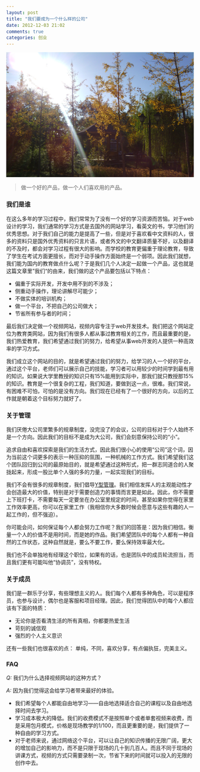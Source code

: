 ```yaml
---
layout: post
title: "我们要成为一个什么样的公司"
date: 2012-12-03 21:02
comments: true
categories: 创业
---
```


<img src="/images/who_we_are.jpg" alt="who_is_who">

> 做一个好的产品，做一个人们喜欢用的产品。

### 我们是谁

在这么多年的学习过程中，我们常常为了没有一个好的学习资源而苦恼。对于web设计的学习，我们通常的学习方式是去国外的网站学习，看英文的书，学习他们的优秀思想。对于我们自己的能力是提高了一些，但是对于喜欢看中文资料的人，很多的资料只是国外优秀资料的只言片语，或者外文的中文翻译质量不好，以及翻译的不及时，都会对学习过程有很大的影响。而学校的教育更偏重于理论教育，导致了学生在考试方面更擅长，而对于动手操作方面始终是一个弱项。因此我们就想，我们能为国内的教育做点什么呢？于是我们几个人决定一起做一个产品，这也就是这篇文章里”我们“的由来，我们做的这个产品要包括以下特点：

- 偏重于实际开发，开发中用不到的不涉及；
- 侧重动手操作，理论讲解尽可能少；
- 不做实体的培训机构；
- 做一个平台，不把自己的公司做大；
- 节省所有参与者的时间；

最后我们决定做一个视频网站，视频内容专注于web开发技术。我们把这个网站定位为教育类网站，因为我们有很多人都从事过教育相关的工作，而且最重要的是，我们热爱教育，我们希望通过我们的努力，给希望从事web开发的人提供一种高效率的学习方式。

我们成立这个网站的目的，就是希望通过我们的努力，给学习的人一个好的平台，通过这个平台，老师们可以展示自己的技能，学习者可以用较少的时间学到最有用的知识。如果说大学里教授的知识只有15%能用到实际中，那我们就只教授那15%的知识。教育是一个很复杂的工程，我们知道，要做到这一点，很难。我们常说，有困难不可怕，可怕的是没有方向。我们现在已经有了一个很好的方向，以后的工作就是朝着这个目标努力就好了。

<!-- more -->

### 关于管理

我们厌倦大公司里繁多的规章制度，没完没了的会议，公司的目标对于个人始终不是一个方向。因此我们的目标不是成为大公司，我们会刻意保持公司的“小”。

追求自由和喜欢探索是我们的生活方式，因此我们很小心的使用“公司”这个词，因为当前这个词更多的表示一种压抑的氛围，一种机械的工作方式。我们希望我们这个团队回归到公司的最原始目的，就是希望通过这种形式，把一群志同道合的人聚拢起来，形成一股比单个人强的多的力量，一起实现我们的目标。

我们不会有很多的规章制度，我们倡导[Y型管理](http://zh.wikipedia.org/wiki/X%E7%90%86%E8%AE%BA%E5%92%8CY%E7%90%86%E8%AE%BA)。我们相信发挥人的主观能动性才会创造最大的价值，特别是对于需要创造力的事情而言更是如此。因此，你不需要上下班打卡，不需要每天一定要坐在办公室里规定的时间，甚至如果你觉得在家里工作效率更高，你可以在家里工作（我相信你大多数时候会愿意与这些有趣的人一起工作的，但不强迫）。

你可能会问，如何保证每个人都会努力工作呢？我们的回答是：因为我们相信。衡量一个人的价值不是用时间，而是她的作品。我们希望团队中的每个人都有一种自然的工作状态，这种自然就是，要么不要工作，要么保持效率最大化。

我们也不会单独地有经理这个职位，如果有的话，也是团队中的成员轮流担当，而且我们更有可能叫他“协调员”，没有特权。


### 关于成员

我们是一群乐于分享，有些理想主义的人。我们每个人都有多种角色，可以是程序员，也参与设计，偶尔也是客服和项目经理。因此，我们觉得团队中的每个人都应该有下面的特质：

- 无论你是否看清生活的所有真相，你都要热爱生活
- 苛刻的诚信观
- 强烈的个人主义意识

还有一些我们也很喜欢的点：
单纯，不同，喜欢分享，有点偏执狂，完美主义。


### FAQ

<em>Q: </em>我们为什么选择视频网站的这种方式？

<em>A: </em>因为我们觉得这会给学习者带来最好的体验。

- 我们希望每个人都能自由地学习——自由地选择适合自己的课程以及自由地选择时间去学习。
- 学习成本极大的降低。我们的收费模式不是按照单个或者单套视频来收费，而是采用包月模式，价格是现场教学的1/100，而且更重要的是，我们提供了一种自由的学习方式。
- 对于老师来说，通过网络这个平台，可以让自己的知识传播的无限广阔，更大的增加自己的影响力，而不是只限于现场的几十到几百人。而且不同于现场的讲课方式，视频的方式只需要录制一次，节省下来的时间就可以投入的无限的创作中去。

